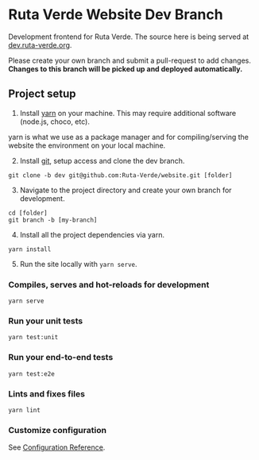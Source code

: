 # Ruta Verde Website Dev Branch
Development frontend for Ruta Verde. The source here is being served at [dev.ruta-verde.org](https://dev.ruta-verde.org). 

Please create your own branch and submit a pull-request to add changes. \
**Changes to this branch will be picked up and deployed automatically.**

## Project setup

1. Install [yarn](https://classic.yarnpkg.com/en/docs/install) on your machine. This may require additional software (node.js, choco, etc).

yarn is what we use as a package manager and for compiling/serving the website the environment on your local machine.

2. Install [git](https://git-scm.com/downloads), setup access and clone the dev branch.

```
git clone -b dev git@github.com:Ruta-Verde/website.git [folder]
```

3. Navigate to the project directory and create your own branch for development.

```
cd [folder]
git branch -b [my-branch]
```

4. Install all the project dependencies via yarn.

```
yarn install
```

5. Run the site locally with `yarn serve`.

### Compiles, serves and hot-reloads for development
```
yarn serve
```

### Run your unit tests
```
yarn test:unit
```

### Run your end-to-end tests
```
yarn test:e2e
```

### Lints and fixes files
```
yarn lint
```

### Customize configuration
See [Configuration Reference](https://cli.vuejs.org/config/).

